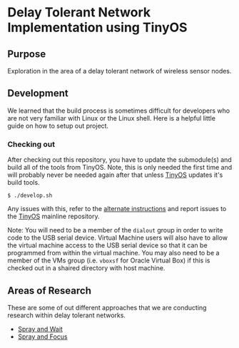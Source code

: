 # Delay Tolerant Network Implementation using TinyOS

## Purpose

Exploration in the area of a delay tolerant network of wireless sensor nodes.

## Development

We learned that the build process is sometimes difficult for developers who are not very familiar with Linux or the Linux shell. Here is a helpful little guide on how to setup out project.

### Checking out

After checking out this repository, you have to update the submodule(s) and build all of the tools from TinyOS. Note, this is only needed the first time and will probably never be needed again after that unless [TinyOS][2] updates it's build tools.

```
$ ./develop.sh
```

Any issues with this, refer to the [alternate instructions](https://github.com/tinyos/tinyos-main#note-new-make-system-and-tinyos-tools) and report issues to the [TinyOS][2] mainline repository.

Note: You will need to be a member of the `dialout` group in order to write code to the USB serial device. Virtual Machine users will also have to allow the virtual machine access to the USB serial device so that it can be programmed from within the virtual machine. You may also need to be a member of the VMs group (i.e. `vboxsf` for Oracle Virtual Box) if this is checked out in a shaired directory with host machine.

## Areas of Research

These are some of out different approaches that we are conducting research within delay tolerant networks.

 * [Spray and Wait](./Spray_and_Wait)
 * [Spray and Focus](./Spray_and_Focus)

 [1]: https://en.wikipedia.org/wiki/Routing_in_delay-tolerant_networking#Spray_and_Wait
 [2]: https://github.com/tinyos/tinyos-main
